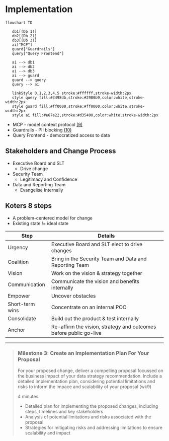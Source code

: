 # Implementation

```mermaid
flowchart TD

   db1[(Db 1)]
   db2[(Db 2)]
   db3[(Db 3)]
   ai["MCP"]
   guard["Guardrails"] 
   query["Query Frontend"]

   ai --> db1
   ai --> db2
   ai --> db3
   ai --> guard
   guard --> query
   query --> ai

   linkStyle 0,1,2,3,4,5 stroke:#ffffff,stroke-width:2px
   style query fill:#3498db,stroke:#2980b9,color:white,stroke-width:2px
   style guard fill:#ff0000,stroke:#ff0000,color:white,stroke-width:2px
   style ai fill:#e67e22,stroke:#d35400,color:white,stroke-width:2px    
```
* MCP - model context protocol [(9)](./references_1.md#model-context-protocol)
* Guardrails - PII blocking [(10)](./references_1.md#guardrails-sensitive-filters)
* Query Frontend - democratized access to data

## Stakeholders and Change Process
* Executive Board and SLT
  * Drive change
* Security Team
  * Legitimacy and Confidence
* Data and Reporting Team
  * Evangelise Internally

## Koters 8 steps
* A problem-centered model for change
* Existing state != ideal state

| Step    | Details |
|---------|---------|
| Urgency | Executive Board and SLT elect to drive changes |
| Coalition | Bring in the Security Team and Data and Reporting Team |
| Vision  | Work on the vision & strategy together |
| Communication | Communicate the vision and benefits internally |
| Empower | Uncover obstacles |
| Short-term wins | Concentrate on an internal POC |
| Consolidate | Build out the product & test internally |
| Anchor | Re-affirm the vision, strategy and outcomes before public go-live |

---
> ### Milestone 3: Create an Implementation Plan For Your Proposal
> For your proposed change, deliver a compelling proposal focussed on the business impact of your data strategy recommendation. 
> Include a detailed implementation plan, considering potential limitations and risks to inform the impace and scalability of your proposal (wk9)
>
> 4 minutes
> * Detailed plan for implementing the proposed changes, including steps, timelines and key stakeholders
> * Analysis of potential limitations and risks associated with the proposal
> * Strategies for mitigating risks and addressing limitations to ensure scalability and impact
